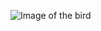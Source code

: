 ![Image of the bird](https://images.unsplash.com/photo-1606692453112-ddd8dc506df1?ixlib=rb-1.2.1&ixid=MXwxMjA3fDB8MHxwaG90by1wYWdlfHx8fGVufDB8fHw%3D&auto=format&fit=crop&w=1234&q=80)
